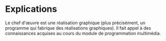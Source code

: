 # Explications
Le chef d'œuvre est une réalisation graphique (plus précisément, un programme qui fabrique des réalisations graphiques). Il fait appel à des connaissances acquises au cours du module de programmation multimédia.
